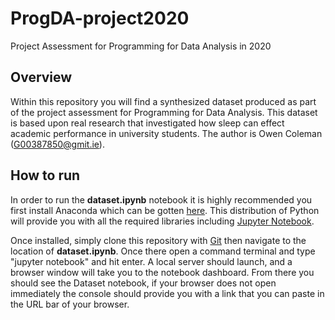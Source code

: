 # ProgDA-project2020
Project Assessment for Programming for Data Analysis in 2020
<br>
## Overview
Within this repository you will find a synthesized dataset produced as part of the project assessment for Programming for Data Analysis. This dataset is based upon real research that investigated how sleep can effect academic performance in university students. The author is Owen Coleman (G00387850@gmit.ie).

## How to run

In order to run the <b>dataset.ipynb</b> notebook it is highly recommended you first install Anaconda which can be gotten <a href="https://www.anaconda.com/" target="_blank">here</a>. This distribution of Python will provide you with all the required libraries including <a href="https://jupyter.org/install.html" target="_blank">Jupyter Notebook</a>.

Once installed, simply clone this repository with <a href="https://git-scm.com/" target="_blank">Git</a> then navigate to the location of <b>dataset.ipynb</b>. Once there open a command terminal and type "jupyter notebook" and hit enter. A local server should launch, and a browser window will take you to the notebook dashboard. From there you should see the Dataset notebook, if your browser does not open immediately the console should provide you with a link that you can paste in the URL bar of your browser.
